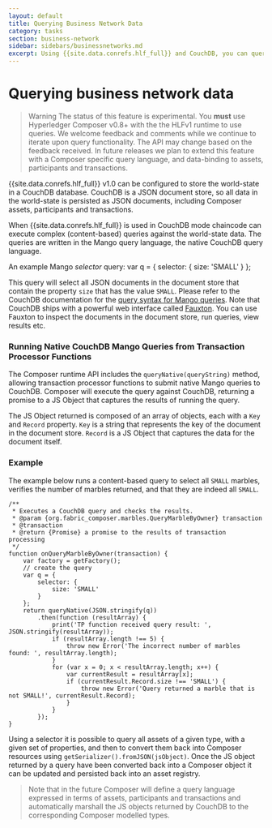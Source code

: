 ```yaml
---
layout: default
title: Querying Business Network Data
category: tasks
section: business-network
sidebar: sidebars/businessnetworks.md
excerpt: Using {{site.data.conrefs.hlf_full}} and CouchDB, you can query assets in the stored world-state and return listed assets by using a transaction processor function.
---
```


# Querying business network data

>Warning
The status of this feature is experimental. You **must** use Hyperledger Composer v0.8+ with the the HLFv1 runtime to use queries. We welcome feedback and comments while we continue to iterate upon query functionality. The API may change based on the feedback received. In future releases we plan to extend this feature with a Composer specific query language, and data-binding to assets, participants and transactions.

{{site.data.conrefs.hlf_full}} v1.0 can be configured to store the world-state in a CouchDB database. CouchDB is a JSON document store, so all data in the world-state is persisted as JSON documents, including Composer assets, participants and transactions.

When {{site.data.conrefs.hlf_full}} is used in CouchDB mode chaincode can execute complex (content-based) queries against the world-state data. The queries are written in the Mango query language, the native CouchDB query language.

An example Mango _selector_ query:
        var q = {
            selector: {
                size: 'SMALL'
            }
        };

This query will select all JSON documents in the document store that contain the property `size` that has the value `SMALL`. Please refer to the CouchDB documentation for the [query syntax for Mango queries](http://docs.couchdb.org/en/2.0.0/api/database/find.html). Note that CouchDB ships with a powerful web interface called [Fauxton](http://couchdb.apache.org/fauxton-visual-guide/). You can use Fauxton to inspect the documents in the document store, run queries, view results etc.

### Running Native CouchDB Mango Queries from Transaction Processor Functions

The Composer runtime API includes the `queryNative(queryString)` method, allowing transaction processor functions to submit native Mango queries to CouchDB. Composer will execute the query against CouchDB, returning a promise to a JS Object that captures the results of running the query.

The JS Object returned is composed of an array of objects, each with a `Key` and `Record` property. `Key` is a string that represents the key of the document in the document store. `Record` is a JS Object that captures the data for the document itself.

### Example

The example below runs a content-based query to select all `SMALL` marbles, verifies the number of marbles returned, and that they are indeed all `SMALL`.

```
/**
 * Executes a CouchDB query and checks the results.
 * @param {org.fabric_composer.marbles.QueryMarbleByOwner} transaction
 * @transaction
 * @return {Promise} a promise to the results of transaction processing
 */
function onQueryMarbleByOwner(transaction) {
    var factory = getFactory();
    // create the query
    var q = {
        selector: {
            size: 'SMALL'
        }
    };
    return queryNative(JSON.stringify(q))
        .then(function (resultArray) {
            print('TP function received query result: ', JSON.stringify(resultArray));
            if (resultArray.length !== 5) {
                throw new Error('The incorrect number of marbles found: ', resultArray.length);
            }
            for (var x = 0; x < resultArray.length; x++) {
                var currentResult = resultArray[x];
                if (currentResult.Record.size !== 'SMALL') {
                    throw new Error('Query returned a marble that is not SMALL!', currentResult.Record);
                }
            }
        });
}
```

Using a selector it is possible to query all assets of a given type, with a given set of properties, and then to convert them back into Composer resources using `getSerializer().fromJSON(jsObject)`. Once the JS object returned by a query have been converted back into a Composer object it can be updated and persisted back into an asset registry.

>Note that in the future Composer will define a query language expressed in terms of assets, participants and transactions and automatically marshall the JS objects returned by CouchDB to the corresponding Composer modelled types.
